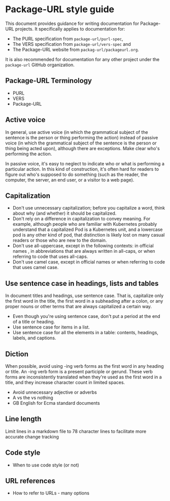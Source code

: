 # Package-URL style guide

This document provides guidance for writing documentation for Package-URL 
projects. It specifically applies to documentation for:
- The PURL specification from `package-url/purl-spec`,
- The VERS specification from `package-url/vers-spec` and
- The Package-URL website from `packag-url/packageurl.org`.

It is also recommended for documentation for any other project under the 
`package-url` GitHub organization.


## Package-URL Terminology
- PURL
- VERS
- Package-URL

## Active voice
In general, use active voice (in which the grammatical subject of the sentence
is the person or thing performing the action) instead of passive voice (in 
which the grammatical subject of the sentence is the person or thing being 
acted upon), although there are exceptions. Make clear who's performing the 
action.

In passive voice, it's easy to neglect to indicate who or what is performing a particular action. In this kind of construction, it's often hard for readers 
to figure out who's supposed to do something (such as the reader, the 
computer, the server, an end user, or a visitor to a web page).

## Capitalization
- Don't use unnecessary capitalization; before you capitalize a word, think 
about why (and whether) it should be capitalized.
- Don't rely on a difference in capitalization to convey meaning. For example,
 although people who are familiar with Kubernetes probably understand that a 
 capitalized Pod is a Kubernetes unit, and a lowercase pod is any other kind 
 of pod, that distinction is likely lost on many casual readers or those who 
 are new to the domain.
- Don't use all-uppercase, except in the following contexts: in official 
names , in abbreviations that are always written in all-caps, or when 
referring to code that uses all-caps.
- Don't use camel case, except in official names or when referring to code 
that uses camel case.

## Use sentence case in headings, lists and tables
In document titles and headings, use sentence case. That is, capitalize only 
the first word in the title, the first word in a subheading after a colon, or 
any proper nouns or other terms that are always capitalized a certain way.
- Even though you're using sentence case, don't put a period at the end of a 
title or heading.
- Use sentence case for items in a list.
- Use sentence case for all the elements in a table: contents, headings, 
labels,  and captions.

## Diction

When possible, avoid using -ing verb forms as the first word in any heading or  title. An -ing verb form is a present participle or gerund. These verb forms
are inconsistently translated when they're used as the first word in a title,
and they increase character count in limited spaces.

- Avoid unnecessary adjective or adverbs
- A vs the vs nothing
- GB English for Ecma standard documents


## Line length
Limit lines in a markdown file to 78 character lines to facilitate more 
accurate change tracking


## Code style
- When to use code style (or not)


## URL references
- How to refer to URLs - many options